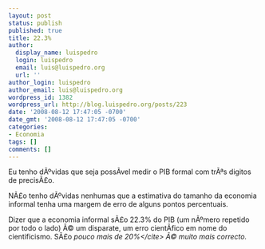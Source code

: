 ```yaml
---
layout: post
status: publish
published: true
title: 22.3%
author:
  display_name: luispedro
  login: luispedro
  email: luis@luispedro.org
  url: ''
author_login: luispedro
author_email: luis@luispedro.org
wordpress_id: 1382
wordpress_url: http://blog.luispedro.org/posts/223
date: '2008-08-12 17:47:05 -0700'
date_gmt: '2008-08-12 17:47:05 -0700'
categories:
- Economia
tags: []
comments: []
---
```

<p>Eu tenho d&Atilde;&ordm;vidas que seja poss&Atilde;&shy;vel medir o PIB formal com tr&Atilde;&ordf;s digitos de precis&Atilde;&pound;o.</p>
<p>N&Atilde;&pound;o tenho d&Atilde;&ordm;vidas nenhumas que a estimativa do tamanho da economia informal tenha uma margem de erro de alguns pontos percentuais.</p>
<p>Dizer que a economia informal s&Atilde;&pound;o 22.3% do PIB (um n&Atilde;&ordm;mero repetido por todo o lado) &Atilde;&copy; um disparate, um erro cient&Atilde;&shy;fico em nome do cientificismo. S&Atilde;&pound;o <cite>pouco mais de 20%<&#47;cite> &Atilde;&copy; muito mais correcto.</p>
